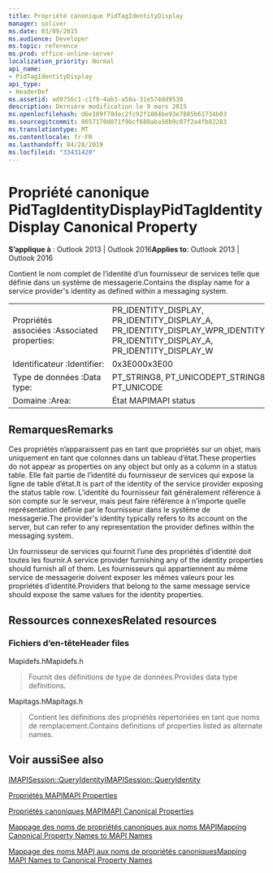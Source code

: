 ```yaml
---
title: Propriété canonique PidTagIdentityDisplay
manager: soliver
ms.date: 03/09/2015
ms.audience: Developer
ms.topic: reference
ms.prod: office-online-server
localization_priority: Normal
api_name:
- PidTagIdentityDisplay
api_type:
- HeaderDef
ms.assetid: ad9756c1-c1f9-4ab3-a58a-31e574dd9530
description: Dernière modification le 9 mars 2015
ms.openlocfilehash: d6e189f78dec2fc92f1804be93e7885b61734b03
ms.sourcegitcommit: 8657170d071f9bcf680aba50b9c07f2a4fb82283
ms.translationtype: MT
ms.contentlocale: fr-FR
ms.lasthandoff: 04/28/2019
ms.locfileid: "33431420"
---
```

# <a name="pidtagidentitydisplay-canonical-property"></a><span data-ttu-id="d3d44-103">Propriété canonique PidTagIdentityDisplay</span><span class="sxs-lookup"><span data-stu-id="d3d44-103">PidTagIdentityDisplay Canonical Property</span></span>

  
  
<span data-ttu-id="d3d44-104">**S’applique à** : Outlook 2013 | Outlook 2016</span><span class="sxs-lookup"><span data-stu-id="d3d44-104">**Applies to**: Outlook 2013 | Outlook 2016</span></span> 
  
<span data-ttu-id="d3d44-105">Contient le nom complet de l’identité d’un fournisseur de services telle que définie dans un système de messagerie.</span><span class="sxs-lookup"><span data-stu-id="d3d44-105">Contains the display name for a service provider's identity as defined within a messaging system.</span></span> 
  
|||
|:-----|:-----|
|<span data-ttu-id="d3d44-106">Propriétés associées :</span><span class="sxs-lookup"><span data-stu-id="d3d44-106">Associated properties:</span></span>  <br/> |<span data-ttu-id="d3d44-107">PR_IDENTITY_DISPLAY, PR_IDENTITY_DISPLAY_A, PR_IDENTITY_DISPLAY_W</span><span class="sxs-lookup"><span data-stu-id="d3d44-107">PR_IDENTITY_DISPLAY, PR_IDENTITY_DISPLAY_A, PR_IDENTITY_DISPLAY_W</span></span>  <br/> |
|<span data-ttu-id="d3d44-108">Identificateur :</span><span class="sxs-lookup"><span data-stu-id="d3d44-108">Identifier:</span></span>  <br/> |<span data-ttu-id="d3d44-109">0x3E00</span><span class="sxs-lookup"><span data-stu-id="d3d44-109">0x3E00</span></span>  <br/> |
|<span data-ttu-id="d3d44-110">Type de données :</span><span class="sxs-lookup"><span data-stu-id="d3d44-110">Data type:</span></span>  <br/> |<span data-ttu-id="d3d44-111">PT_STRING8, PT_UNICODE</span><span class="sxs-lookup"><span data-stu-id="d3d44-111">PT_STRING8, PT_UNICODE</span></span>  <br/> |
|<span data-ttu-id="d3d44-112">Domaine :</span><span class="sxs-lookup"><span data-stu-id="d3d44-112">Area:</span></span>  <br/> |<span data-ttu-id="d3d44-113">État MAPI</span><span class="sxs-lookup"><span data-stu-id="d3d44-113">MAPI status</span></span>  <br/> |
   
## <a name="remarks"></a><span data-ttu-id="d3d44-114">Remarques</span><span class="sxs-lookup"><span data-stu-id="d3d44-114">Remarks</span></span>

<span data-ttu-id="d3d44-115">Ces propriétés n’apparaissent pas en tant que propriétés sur un objet, mais uniquement en tant que colonnes dans un tableau d’état.</span><span class="sxs-lookup"><span data-stu-id="d3d44-115">These properties do not appear as properties on any object but only as a column in a status table.</span></span> <span data-ttu-id="d3d44-116">Elle fait partie de l’identité du fournisseur de services qui expose la ligne de table d’état.</span><span class="sxs-lookup"><span data-stu-id="d3d44-116">It is part of the identity of the service provider exposing the status table row.</span></span> <span data-ttu-id="d3d44-117">L’identité du fournisseur fait généralement référence à son compte sur le serveur, mais peut faire référence à n’importe quelle représentation définie par le fournisseur dans le système de messagerie.</span><span class="sxs-lookup"><span data-stu-id="d3d44-117">The provider's identity typically refers to its account on the server, but can refer to any representation the provider defines within the messaging system.</span></span> 
  
<span data-ttu-id="d3d44-118">Un fournisseur de services qui fournit l’une des propriétés d’identité doit toutes les fournir.</span><span class="sxs-lookup"><span data-stu-id="d3d44-118">A service provider furnishing any of the identity properties should furnish all of them.</span></span> <span data-ttu-id="d3d44-119">Les fournisseurs qui appartiennent au même service de messagerie doivent exposer les mêmes valeurs pour les propriétés d’identité.</span><span class="sxs-lookup"><span data-stu-id="d3d44-119">Providers that belong to the same message service should expose the same values for the identity properties.</span></span> 
  
## <a name="related-resources"></a><span data-ttu-id="d3d44-120">Ressources connexes</span><span class="sxs-lookup"><span data-stu-id="d3d44-120">Related resources</span></span>

### <a name="header-files"></a><span data-ttu-id="d3d44-121">Fichiers d’en-tête</span><span class="sxs-lookup"><span data-stu-id="d3d44-121">Header files</span></span>

<span data-ttu-id="d3d44-122">Mapidefs.h</span><span class="sxs-lookup"><span data-stu-id="d3d44-122">Mapidefs.h</span></span>
  
> <span data-ttu-id="d3d44-123">Fournit des définitions de type de données.</span><span class="sxs-lookup"><span data-stu-id="d3d44-123">Provides data type definitions.</span></span>
    
<span data-ttu-id="d3d44-124">Mapitags.h</span><span class="sxs-lookup"><span data-stu-id="d3d44-124">Mapitags.h</span></span>
  
> <span data-ttu-id="d3d44-125">Contient les définitions des propriétés répertoriées en tant que noms de remplacement.</span><span class="sxs-lookup"><span data-stu-id="d3d44-125">Contains definitions of properties listed as alternate names.</span></span>
    
## <a name="see-also"></a><span data-ttu-id="d3d44-126">Voir aussi</span><span class="sxs-lookup"><span data-stu-id="d3d44-126">See also</span></span>



[<span data-ttu-id="d3d44-127">IMAPISession::QueryIdentity</span><span class="sxs-lookup"><span data-stu-id="d3d44-127">IMAPISession::QueryIdentity</span></span>](imapisession-queryidentity.md)


[<span data-ttu-id="d3d44-128">Propriétés MAPI</span><span class="sxs-lookup"><span data-stu-id="d3d44-128">MAPI Properties</span></span>](mapi-properties.md)
  
[<span data-ttu-id="d3d44-129">Propriétés canoniques MAPI</span><span class="sxs-lookup"><span data-stu-id="d3d44-129">MAPI Canonical Properties</span></span>](mapi-canonical-properties.md)
  
[<span data-ttu-id="d3d44-130">Mappage des noms de propriétés canoniques aux noms MAPI</span><span class="sxs-lookup"><span data-stu-id="d3d44-130">Mapping Canonical Property Names to MAPI Names</span></span>](mapping-canonical-property-names-to-mapi-names.md)
  
[<span data-ttu-id="d3d44-131">Mappage des noms MAPI aux noms de propriétés canoniques</span><span class="sxs-lookup"><span data-stu-id="d3d44-131">Mapping MAPI Names to Canonical Property Names</span></span>](mapping-mapi-names-to-canonical-property-names.md)

